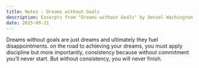 ```yaml
---
title: Notes - Dreams without Goals
description: Excerpts from "Dreams without Goals" by Denzel Washington
date: 2025-09-21
---
```

Dreams without goals are just dreams and ultimately they fuel disappointments. on the road to achieving your dreams, you must apply discipline but more importantly, consistency because without commitment you’ll never start. But without consistency, you will never finish.
